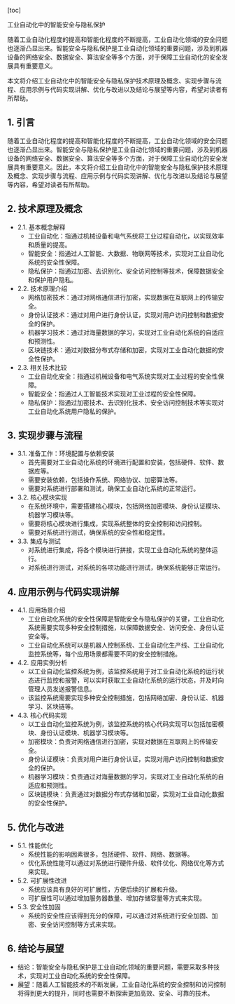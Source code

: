 
[toc]                    
                
                
工业自动化中的智能安全与隐私保护

随着工业自动化程度的提高和智能化程度的不断提高，工业自动化领域的安全问题也逐渐凸显出来。智能安全与隐私保护是工业自动化领域的重要问题，涉及到机器设备的网络安全、数据安全、算法安全等多个方面，对于保障工业自动化的安全发展具有重要意义。

本文将介绍工业自动化中的智能安全与隐私保护技术原理及概念、实现步骤与流程、应用示例与代码实现讲解、优化与改进以及结论与展望等内容，希望对读者有所帮助。

## 1. 引言

随着工业自动化程度的提高和智能化程度的不断提高，工业自动化领域的安全问题也逐渐凸显出来。智能安全与隐私保护是工业自动化领域的重要问题，涉及到机器设备的网络安全、数据安全、算法安全等多个方面，对于保障工业自动化的安全发展具有重要意义。因此，本文将介绍工业自动化中的智能安全与隐私保护技术原理及概念、实现步骤与流程、应用示例与代码实现讲解、优化与改进以及结论与展望等内容，希望对读者有所帮助。

## 2. 技术原理及概念

- 2.1. 基本概念解释
    - 工业自动化：指通过机械设备和电气系统将工业过程自动化，以实现效率和质量的提高。
    - 智能安全：指通过人工智能、大数据、物联网等技术，实现对工业自动化系统的安全性保障。
    - 隐私保护：指通过加密、去识别化、安全访问控制等技术，保障数据安全和保护用户隐私。
- 2.2. 技术原理介绍
    - 网络加密技术：通过对网络通信进行加密，实现数据在互联网上的传输安全。
    - 身份认证技术：通过对用户进行身份认证，实现对用户访问控制和数据安全的保护。
    - 机器学习技术：通过对海量数据的学习，实现对工业自动化系统的自适应和预测性。
    - 区块链技术：通过对数据分布式存储和加密，实现对工业自动化数据的安全性保护。
- 2.3. 相关技术比较
    - 工业自动化安全：指通过机械设备和电气系统实现对工业过程的安全性保障。
    - 智能安全：指通过人工智能技术实现对工业过程的安全性保障。
    - 隐私保护：指通过加密技术、去识别化技术、安全访问控制技术等实现对工业自动化系统用户隐私的保护。

## 3. 实现步骤与流程

- 3.1. 准备工作：环境配置与依赖安装
    - 首先需要对工业自动化系统的环境进行配置和安装，包括硬件、软件、数据库等。
    - 需要安装依赖，包括操作系统、网络协议、加密算法等。
    - 需要对系统进行部署和测试，确保工业自动化系统的正常运行。
- 3.2. 核心模块实现
    - 在系统环境中，需要搭建核心模块，包括网络加密模块、身份认证模块、机器学习模块等。
    - 需要将核心模块进行集成，实现系统整体的安全控制和访问控制。
    - 需要对系统进行测试，确保系统的安全性和稳定性。
- 3.3. 集成与测试
    - 对系统进行集成，将各个模块进行拼接，实现工业自动化系统的整体运行。
    - 对系统进行测试，对系统的各项功能进行测试，确保系统能够正常运行。

## 4. 应用示例与代码实现讲解

- 4.1. 应用场景介绍
    - 工业自动化系统的安全性保障是智能安全与隐私保护的关键，工业自动化系统需要实现多种安全控制措施，以保障数据安全、访问安全、身份认证安全等。
    - 工业自动化系统可以是机器人控制系统、工业自动化生产线、工业自动化监控系统等，每个应用场景都需要不同的安全控制措施。
- 4.2. 应用实例分析
    - 以工业自动化监控系统为例，该监控系统用于对工业自动化系统的运行状态进行监控和报警，可以实时获取工业自动化系统的运行状态，并及时向管理人员发送报警信息。
    - 该监控系统需要实现多种安全控制措施，包括网络加密、身份认证、机器学习、区块链等。
- 4.3. 核心代码实现
    - 以工业自动化监控系统为例，该监控系统的核心代码实现可以包括加密模块、身份认证模块、机器学习模块等。
    - 加密模块：负责对网络通信进行加密，实现对数据在互联网上的传输安全。
    - 身份认证模块：负责对用户进行身份认证，实现对用户访问控制和数据安全的保护。
    - 机器学习模块：负责通过对海量数据的学习，实现对工业自动化系统的自适应和预测性。
    - 区块链模块：负责通过对数据分布式存储和加密，实现对工业自动化数据的安全性保护。

## 5. 优化与改进

- 5.1. 性能优化
    - 系统性能的影响因素很多，包括硬件、软件、网络、数据等。
    - 优化系统性能可以通过对系统进行硬件升级、软件优化、网络优化等方式来实现。
- 5.2. 可扩展性改进
    - 系统应该具有良好的可扩展性，方便后续的扩展和升级。
    - 可扩展性可以通过增加服务器数量、增加存储容量等方式来实现。
- 5.3. 安全性加固
    - 系统的安全性应该得到充分的保障，可以通过对系统进行安全加固、加密、安全访问控制等方式来实现。

## 6. 结论与展望

- 结论：智能安全与隐私保护是工业自动化领域的重要问题，需要采取多种技术，实现对工业自动化系统的安全性保障。
- 展望：随着人工智能技术的不断发展，工业自动化系统的安全控制和访问控制将得到更大的提升，同时也需要不断探索更加高效、安全、可靠的技术。

